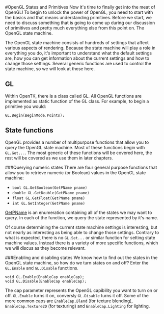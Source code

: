 #OpenGL States and Primitives
Now it's time to finally get into the meat of OpenGL! To begin to unlock the power of OpenGL, you need to start with the basics and that means understanding primitives. Before we start, we need to discuss something that is going to come up during our discussion of primitives and pretty much everything else from this point on. The OpenGL state machine.

The OpenGL state machine consists of hundreds of settings that affect various aspects of rendering. Because the state machine will play a role in everything you do, it's important to understand what the default settings are, how you can get information about the current settings and how to change those settings. Several generic functions are used to control the state machine, so we will look at those here.

## GL
Within OpenTK, there is a class called GL. All OpenGL functions are implemented as static function of the GL class. For example, to begin a primitive you would:

```
GL.Begin(BeginMode.Points);
```

## State functions 
OpenGL provides a number of multipurpose functions that allow you to query the OpenGL state machine. Most of these functions begin with ```GL.Get...```. The most generic of these functions will be covered here, the rest will be covered as we use them in later chapters.

###Querying numeric states
There are four general purpose functions that allow you to retrieve numeric (or Boolean) values in the OpenGL state machine:

* ```bool GL.GetBoolean(GetPName pname)```
* ```double GL.GetDouble(GetPName pname)```
* ```float GL.GetFloat(GetPName pname)```
* ```int GL.GetInteger(GetPName pname)```

[GetPName](http://www.opentk.com/files/doc/namespace_open_t_k_1_1_graphics_1_1_open_g_l.html#a4a17062512d656f51b8bc8d880372689) is an enumeration containing all of the states we may want to query. In each of the function, we query the state represented by it's name.

Of course determining the current state machine settings is interesting, but not nearly as interesting as being able to change those settings. Contrary to what is expected, there is no ```GL.Set...``` or similar function for setting state machine values. Instead there is a variety of more specific functions, which we will discus as they become relevant.

###Enabling and disabling states
We know how to find out the states in the OpenGL state machine, so how do we turn states on and off? Enter the ```GL.Enable``` and ```GL.Disable``` functions.

```
void GL.Enable(EnableCap enableCap);
void GL.Disable(EnableCap enableCap);
```

The cap parameter represents the OpenGL capibility you want to turn on or off. ```GL.Enable``` turns it on, conversly ```GL.Disable``` turns it off. Some of the more common caps are ```EnableCap.Blend``` (for texture blending), ```EnableCap.Texture2D``` (for texturing) and ```EnableCap.Lighting``` for lighting.